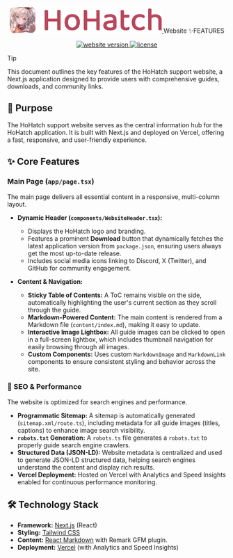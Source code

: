 <p align="center">
  <a href="https://hohatch.draco.moe" target="_blank">
    <img alt="HoHatch" src="https://raw.githubusercontent.com/dracoboost/hohatch/refs/heads/master/images/hohatch-logo.png" height="60">
  </a>
  <span>Website ✨FEATURES</span>

  <p align="center">
    <a href="https://github.com/dracoboost/hohatch/releases">
      <img alt="website version" src="https://img.shields.io/badge/website%20version-1.0.5-lightgrey">
    </a>
    <a href="https://github.com/dracoboost/hohatch/blob/master/LICENSE">
      <img alt="license" src="https://img.shields.io/badge/license-MIT-lightgrey.svg">
    </a>
  </p>
</p>

> [!TIP]
> This document outlines the key features of the HoHatch support website, a Next.js application designed to provide users with comprehensive guides, downloads, and community links.

## 🎯 Purpose

The HoHatch support website serves as the central information hub for the HoHatch application. It is built with Next.js and deployed on Vercel, offering a fast, responsive, and user-friendly experience.

## ✨ Core Features

### Main Page (`app/page.tsx`)

The main page delivers all essential content in a responsive, multi-column layout.

- **Dynamic Header (`components/WebsiteHeader.tsx`):**
  - Displays the HoHatch logo and branding.
  - Features a prominent **Download** button that dynamically fetches the latest application version from `package.json`, ensuring users always get the most up-to-date release.
  - Includes social media icons linking to Discord, X (Twitter), and GitHub for community engagement.

- **Content & Navigation:**
  - **Sticky Table of Contents:** A ToC remains visible on the side, automatically highlighting the user's current section as they scroll through the guide.
  - **Markdown-Powered Content:** The main content is rendered from a Markdown file (`content/index.md`), making it easy to update.
  - **Interactive Image Lightbox:** All guide images can be clicked to open in a full-screen lightbox, which includes thumbnail navigation for easily browsing through all images.
  - **Custom Components:** Uses custom `MarkdownImage` and `MarkdownLink` components to ensure consistent styling and behavior across the site.

### 🚀 SEO & Performance

The website is optimized for search engines and performance.

- **Programmatic Sitemap:** A sitemap is automatically generated (`sitemap.xml/route.ts`), including metadata for all guide images (titles, captions) to enhance image search visibility.
- **`robots.txt` Generation:** A `robots.ts` file generates a `robots.txt` to properly guide search engine crawlers.
- **Structured Data (JSON-LD):** Website metadata is centralized and used to generate JSON-LD structured data, helping search engines understand the content and display rich results.
- **Vercel Deployment:** Hosted on Vercel with Analytics and Speed Insights enabled for continuous performance monitoring.

## 🛠️ Technology Stack

- **Framework:** [Next.js](https://nextjs.org) (React)
- **Styling:** [Tailwind CSS](https://tailwindcss.com)
- **Content:** [React Markdown](https://github.com/remarkjs/react-markdown) with Remark GFM plugin.
- **Deployment:** [Vercel](https://vercel.com) (with Analytics and Speed Insights)
